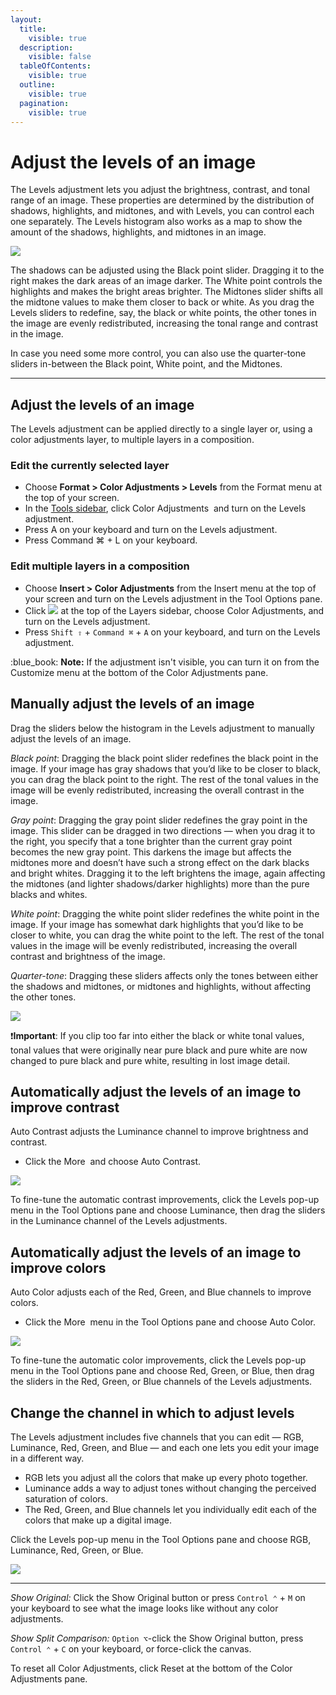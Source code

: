 ```yaml
---
layout:
  title:
    visible: true
  description:
    visible: false
  tableOfContents:
    visible: true
  outline:
    visible: true
  pagination:
    visible: true
---
```


# Adjust the levels of an image

The Levels adjustment lets you adjust the brightness, contrast, and tonal range of an image. These properties are determined by the distribution of shadows, highlights, and midtones, and with Levels, you can control each one separately. The Levels histogram also works as a map to show the amount of the shadows, highlights, and midtones in an image.

![](https://help.pixelmator.com/pixelmator-pro/3.5/assets/English/1656328099000.png)

The shadows can be adjusted using the Black point slider. Dragging it to the right makes the dark areas of an image darker. The White point controls the highlights and makes the bright areas brighter. The Midtones slider shifts all the midtone values to make them closer to back or white. As you drag the Levels sliders to redefine, say, the black or white points, the other tones in the image are evenly redistributed, increasing the tonal range and contrast in the image.

In case you need some more control, you can also use the quarter-tone sliders in-between the Black point, White point, and the Midtones.

***

## Adjust the levels of an image

The Levels adjustment can be applied directly to a single layer or, using a color adjustments layer, to multiple layers in a composition.

### Edit the currently selected layer

* Choose **Format > Color Adjustments > Levels** from the Format menu at the top of your screen.
* In the [Tools sidebar](https://www.pixelmator.com/support/guide/pixelmator-pro/#glossary), click Color Adjustments <img src="https://help.pixelmator.com/pixelmator-pro/3.5/assets/English/1581000192000.png" alt="" data-size="line"> and turn on the Levels adjustment.
* Press A on your keyboard and turn on the Levels adjustment.
* Press Command ⌘ + L on your keyboard.

### Edit multiple layers in a composition

* Choose **Insert > Color Adjustments** from the Insert menu at the top of your screen and turn on the Levels adjustment in the Tool Options pane.
* Click ![](https://help.pixelmator.com/pixelmator-pro/3.5/assets/English/1648724547000.png) at the top of the Layers sidebar, choose Color Adjustments, and turn on the Levels adjustment.
* Press `Shift ⇧` + `Command ⌘` + `A` on your keyboard, and turn on the Levels adjustment.

:blue\_book: **Note:** If the adjustment isn't visible, you can turn it on from the Customize menu at the bottom of the Color Adjustments pane.

## Manually adjust the levels of an image

Drag the sliders below the histogram in the Levels adjustment to manually adjust the levels of an image.

_Black point_: Dragging the black point slider redefines the black point in the image. If your image has gray shadows that you’d like to be closer to black, you can drag the black point to the right. The rest of the tonal values in the image will be evenly redistributed, increasing the overall contrast in the image.

_Gray point_: Dragging the gray point slider redefines the gray point in the image. This slider can be dragged in two directions — when you drag it to the right, you specify that a tone brighter than the current gray point becomes the new gray point. This darkens the image but affects the midtones more and doesn’t have such a strong effect on the dark blacks and bright whites. Dragging it to the left brightens the image, again affecting the midtones (and lighter shadows/darker highlights) more than the pure blacks and whites.

_White point_: Dragging the white point slider redefines the white point in the image. If your image has somewhat dark highlights that you’d like to be closer to white, you can drag the white point to the left. The rest of the tonal values in the image will be evenly redistributed, increasing the overall contrast and brightness of the image.

_Quarter-tone_: Dragging these sliders affects only the tones between either the shadows and midtones, or midtones and highlights, without affecting the other tones.

![](https://help.pixelmator.com/pixelmator-pro/3.5/assets/English/1656333377000.png)

:exclamation:**Important**: If you clip too far into either the black or white tonal values, tonal values that were originally near pure black and pure white are now changed to pure black and pure white, resulting in lost image detail.

## Automatically adjust the levels of an image to improve contrast

Auto Contrast adjusts the Luminance channel to improve brightness and contrast.

* Click the More <img src="https://help.pixelmator.com/pixelmator-pro/3.5/assets/English/1605111967000.png" alt="" data-size="line"> and choose Auto Contrast.

![](https://help.pixelmator.com/pixelmator-pro/3.5/assets/English/1656333661000.png)

To fine-tune the automatic contrast improvements, click the Levels pop-up menu in the Tool Options pane and choose Luminance, then drag the sliders in the Luminance channel of the Levels adjustments.

## Automatically adjust the levels of an image to improve colors

Auto Color adjusts each of the Red, Green, and Blue channels to improve colors.

* Click the More <img src="https://help.pixelmator.com/pixelmator-pro/3.5/assets/English/1605111967000.png" alt="" data-size="line"> menu in the Tool Options pane and choose Auto Color.

![](https://help.pixelmator.com/pixelmator-pro/3.5/assets/English/1656333629000.png)

To fine-tune the automatic color improvements, click the Levels pop-up menu in the Tool Options pane and choose Red, Green, or Blue, then drag the sliders in the Red, Green, or Blue channels of the Levels adjustments.

## Change the channel in which to adjust levels

The Levels adjustment includes five channels that you can edit — RGB, Luminance, Red, Green, and Blue — and each one lets you edit your image in a different way.

* RGB lets you adjust all the colors that make up every photo together.
* Luminance adds a way to adjust tones without changing the perceived saturation of colors.
* The Red, Green, and Blue channels let you individually edit each of the colors that make up a digital image.

Click the Levels pop-up menu in the Tool Options pane and choose RGB, Luminance, Red, Green, or Blue.

![](https://help.pixelmator.com/pixelmator-pro/3.5/assets/English/1656335926000.png)

***

_Show Original:_ Click the Show Original button or press `Control ⌃` + `M` on your keyboard to see what the image looks like without any color adjustments.

_Show Split Comparison:_ `Option ⌥`-click the Show Original button, press `Control ⌃` + `C` on your keyboard, or force-click the canvas.

To reset all Color Adjustments, click Reset at the bottom of the Color Adjustments pane.

